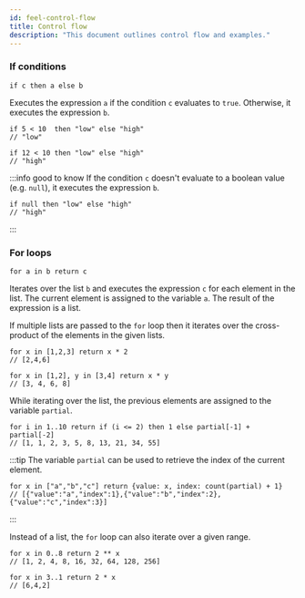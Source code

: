```yaml
---
id: feel-control-flow
title: Control flow
description: "This document outlines control flow and examples."
---
```


### If conditions

```feel
if c then a else b
```

Executes the expression `a` if the condition `c` evaluates to `true`. Otherwise, it executes the
expression `b`.

```feel
if 5 < 10  then "low" else "high"
// "low"

if 12 < 10 then "low" else "high"
// "high"
```

:::info good to know
If the condition `c` doesn't evaluate to a boolean value (e.g. `null`), it
executes the expression `b`.

```feel
if null then "low" else "high"
// "high"
```

:::

### For loops

```feel
for a in b return c
```

Iterates over the list `b` and executes the expression `c` for each element in the list. The current
element is assigned to the variable `a`. The result of the expression is a list.

If multiple lists are passed to the `for` loop then it iterates over the cross-product of the
elements in the given lists.

```feel
for x in [1,2,3] return x * 2
// [2,4,6]

for x in [1,2], y in [3,4] return x * y
// [3, 4, 6, 8]
```

While iterating over the list, the previous elements are assigned to the variable `partial`.

```feel
for i in 1..10 return if (i <= 2) then 1 else partial[-1] + partial[-2]
// [1, 1, 2, 3, 5, 8, 13, 21, 34, 55]
```

:::tip
The variable `partial` can be used to retrieve the index of the current element.

```feel
for x in ["a","b","c"] return {value: x, index: count(partial) + 1}
// [{"value":"a","index":1},{"value":"b","index":2},{"value":"c","index":3}]
```

:::

Instead of a list, the `for` loop can also iterate over a given range.

```feel
for x in 0..8 return 2 ** x
// [1, 2, 4, 8, 16, 32, 64, 128, 256]

for x in 3..1 return 2 * x
// [6,4,2]
```
